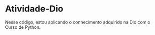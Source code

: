 # Atividade-Dio
Nesse código, estou aplicando o conhecimento adquirido na Dio com o Curso de Python. 
